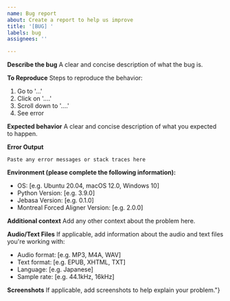 ```yaml
---
name: Bug report
about: Create a report to help us improve
title: '[BUG] '
labels: bug
assignees: ''

---
```


**Describe the bug**
A clear and concise description of what the bug is.

**To Reproduce**
Steps to reproduce the behavior:
1. Go to '...'
2. Click on '....'
3. Scroll down to '....'
4. See error

**Expected behavior**
A clear and concise description of what you expected to happen.

**Error Output**
```
Paste any error messages or stack traces here
```

**Environment (please complete the following information):**
 - OS: [e.g. Ubuntu 20.04, macOS 12.0, Windows 10]
 - Python Version: [e.g. 3.9.0]
 - Jebasa Version: [e.g. 0.1.0]
 - Montreal Forced Aligner Version: [e.g. 2.0.0]

**Additional context**
Add any other context about the problem here.

**Audio/Text Files**
If applicable, add information about the audio and text files you're working with:
- Audio format: [e.g. MP3, M4A, WAV]
- Text format: [e.g. EPUB, XHTML, TXT]
- Language: [e.g. Japanese]
- Sample rate: [e.g. 44.1kHz, 16kHz]

**Screenshots**
If applicable, add screenshots to help explain your problem."}